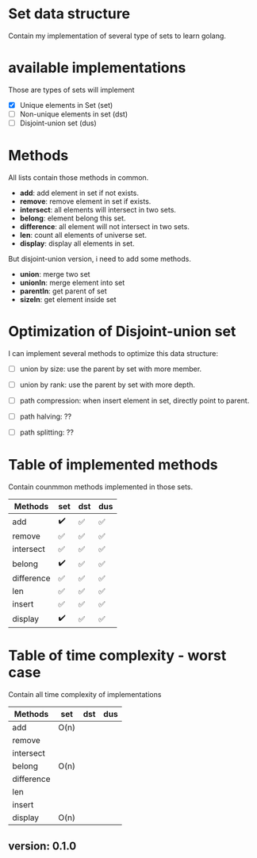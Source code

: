 # Set data structure
Contain my implementation of several type of sets to learn golang.

# available implementations 
Those are types of sets will implement
- [X] Unique elements in Set (set)
- [ ] Non-unique elements in set (dst)
- [ ] Disjoint-union set (dus)

# Methods
All lists contain those methods in common.

- **add**: add element in set if not exists.
- **remove**: remove element in set if exists.
- **intersect**: all elements will intersect in two sets.
- **belong**: element belong this set.
- **difference**: all element will not intersect in two sets.
- **len**: count all elements of universe set.
- **display**: display all elements in set.

But disjoint-union version, i need to add some methods.

- **union**: merge two set
- **unionIn**: merge element into set
- **parentIn**: get parent of set
- **sizeIn**: get element inside set

# Optimization of Disjoint-union set
I can implement several methods to optimize this data structure:

- [ ] union by size: use the parent by set with more member.
- [ ] union by rank: use the parent by set with more depth.
- [ ] path compression: when insert element in set, directly point to parent.
- [ ] path halving: ??
- [ ] path splitting: ?? 


# Table of implemented methods
Contain counmmon methods implemented in those sets.

| Methods | set | dst | dus |
| ---- | ---- | ---- | ---- |
| add | :heavy_check_mark: | :white_check_mark: | :white_check_mark: |
| remove | :white_check_mark: | :white_check_mark: | :white_check_mark: |
| intersect | :white_check_mark: | :white_check_mark: | :white_check_mark: |
| belong | :heavy_check_mark: | :white_check_mark: | :white_check_mark: |
| difference | :white_check_mark: | :white_check_mark: | :white_check_mark: |
| len| :white_check_mark: | :white_check_mark: | :white_check_mark: |
| insert | :white_check_mark: | :white_check_mark: | :white_check_mark: |
| display | :heavy_check_mark: | :white_check_mark: | :white_check_mark: |

# Table of time complexity - worst case
Contain all time complexity of implementations

| Methods | set | dst | dus |
| ---- | ---- | ---- | ---- |
| add        | O(n)  |  |  |
| remove     |  |  |  |
| intersect  |  |  |  |
| belong     | O(n) |  |  |
| difference |  |  |  |
| len        |  |  |  |
| insert     |  |  |  |
| display    | O(n) |  |  |

## version: 0.1.0

